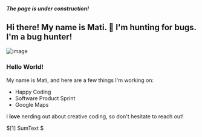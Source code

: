 
#### _The page is under construction!_


## Hi there!  My name is Mati.  :eyes: I'm hunting for bugs. I'm a bug hunter!

![image](https://user-images.githubusercontent.com/84297420/125023753-5e4da480-e034-11eb-920f-045f4b46e3c9.png)


### Hello World!

My name is Mati, and here are a few things I'm working on:

- Happy Coding
- Software Product Sprint
- Google Maps

I **love** nerding out about creative coding, so don't hesitate to reach out!

$[1] SumText $

<!--
**matijoingithub/matijoingithub** is a ✨ _special_ ✨ repository because its `README.md` (this file) appears on your GitHub profile.

Here are some ideas to get you started:

- 🔭 I’m currently working on ...
- 🌱 I’m currently learning ...
- 👯 I’m looking to collaborate on ...
- 🤔 I’m looking for help with ...
- 💬 Ask me about ...
- 📫 How to reach me: ...
- 😄 Pronouns: ...
- ⚡ Fun fact: ...
- 👋
-->
